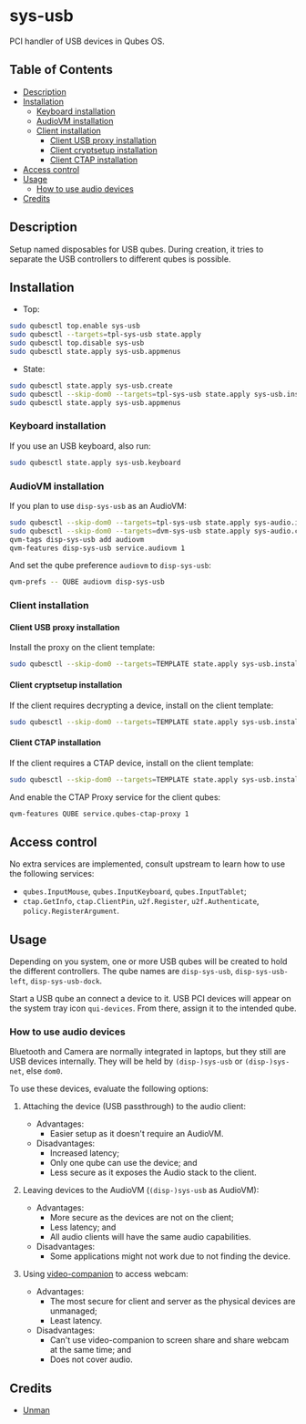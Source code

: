 # sys-usb

PCI handler of USB devices in Qubes OS.

## Table of Contents

*   [Description](#description)
*   [Installation](#installation)
    *   [Keyboard installation](#keyboard-installation)
    *   [AudioVM installation](#audiovm-installation)
    *   [Client installation](#client-installation)
        *   [Client USB proxy installation](#client-usb-proxy-installation)
        *   [Client cryptsetup installation](#client-cryptsetup-installation)
        *   [Client CTAP installation](#client-ctap-installation)
*   [Access control](#access-control)
*   [Usage](#usage)
    *   [How to use audio devices](#how-to-use-audio-devices)
*   [Credits](#credits)

## Description

Setup named disposables for USB qubes. During creation, it tries to separate
the USB controllers to different qubes is possible.

## Installation

*   Top:

```sh
sudo qubesctl top.enable sys-usb
sudo qubesctl --targets=tpl-sys-usb state.apply
sudo qubesctl top.disable sys-usb
sudo qubesctl state.apply sys-usb.appmenus
```

*   State:

<!-- pkg:begin:post-install -->

```sh
sudo qubesctl state.apply sys-usb.create
sudo qubesctl --skip-dom0 --targets=tpl-sys-usb state.apply sys-usb.install
sudo qubesctl state.apply sys-usb.appmenus
```

<!-- pkg:end:post-install -->

### Keyboard installation

If you use an USB keyboard, also run:

```sh
sudo qubesctl state.apply sys-usb.keyboard
```

### AudioVM installation

If you plan to use `disp-sys-usb` as an AudioVM:

```sh
sudo qubesctl --skip-dom0 --targets=tpl-sys-usb state.apply sys-audio.install
sudo qubesctl --skip-dom0 --targets=dvm-sys-usb state.apply sys-audio.configure-dvm
qvm-tags disp-sys-usb add audiovm
qvm-features disp-sys-usb service.audiovm 1
```

And set the qube preference `audiovm` to `disp-sys-usb`:

```sh
qvm-prefs -- QUBE audiovm disp-sys-usb
```

### Client installation

#### Client USB proxy installation

Install the proxy on the client template:

```sh
sudo qubesctl --skip-dom0 --targets=TEMPLATE state.apply sys-usb.install-client-proxy
```

#### Client cryptsetup installation

If the client requires decrypting a device, install on the client template:

```sh
sudo qubesctl --skip-dom0 --targets=TEMPLATE state.apply sys-usb.install-client-cryptsetup
```

#### Client CTAP installation

If the client requires a CTAP device, install on the client template:

```sh
sudo qubesctl --skip-dom0 --targets=TEMPLATE state.apply sys-usb.install-client-fido
```

And enable the CTAP Proxy service for the client qubes:

```sh
qvm-features QUBE service.qubes-ctap-proxy 1
```

## Access control

No extra services are implemented, consult upstream to learn how to use the
following services:

*   `qubes.InputMouse`, `qubes.InputKeyboard`, `qubes.InputTablet`;
*   `ctap.GetInfo`, `ctap.ClientPin`, `u2f.Register`, `u2f.Authenticate`,
    `policy.RegisterArgument`.

## Usage

Depending on you system, one or more USB qubes will be created to hold the
different controllers. The qube names are `disp-sys-usb`, `disp-sys-usb-left`,
`disp-sys-usb-dock`.

Start a USB qube an connect a device to it. USB PCI devices will appear on the
system tray icon `qui-devices`. From there, assign it to the intended qube.

### How to use audio devices

Bluetooth and Camera are normally integrated in laptops, but they still are
USB devices internally. They will be held by `(disp-)sys-usb` or
`(disp-)sys-net`, else `dom0`.

To use these devices, evaluate the following options:

1.  Attaching the device (USB passthrough) to the audio client:
    *   Advantages:
        *   Easier setup as it doesn't require an AudioVM.
    *   Disadvantages:
        *   Increased latency;
        *   Only one qube can use the device; and
        *   Less secure as it exposes the Audio stack to the client.

2.  Leaving devices to the AudioVM (`(disp-)sys-usb` as AudioVM):
    *   Advantages:
        *   More secure as the devices are not on the client;
        *   Less latency; and
        *   All audio clients will have the same audio capabilities.
    *   Disadvantages:
        *   Some applications might not work due to not finding the device.

3.  Using [video-companion](../video-companion/README.md) to access webcam:
    *   Advantages:
        *   The most secure for client and server as the physical devices are
          unmanaged;
        *   Least latency.
    *   Disadvantages:
        *   Can't use video-companion to screen share and share webcam at the
          same time; and
        *   Does not cover audio.

## Credits

*   [Unman](https://github.com/unman/shaker/blob/main/sys-usb)
